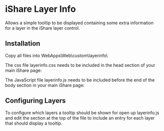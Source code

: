 iShare Layer Info
=================

Allows a simple tooltip to be displayed containing some extra information for a layer in the iShare layer control.

Installation
------------

Copy all files into WebApps\Web\custom\layerinfo\

The css file layerinfo.css needs to be included in the head section of your main iShare page:

<link href="custom/layerinfo/layerinfo.css" type="text/css" rel="stylesheet" />

The JavaScript file layerinfo.js needs to be included before the end of the body section in your main iShare page:

<script src="custom/layerinfo/layerinfo.js" type="text/javascript"></script>

Configuring Layers
------------------

To configure which layers a tooltip should be shown for open up layerinfo.js and edit the section at the top of
the file to include an entry for each layer that should display a tooltip.

